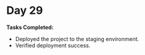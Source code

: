 # Day 29

**Tasks Completed:**
- Deployed the project to the staging environment.
- Verified deployment success.
